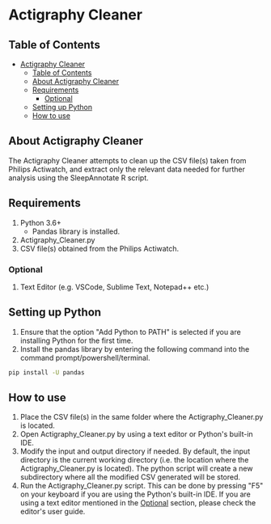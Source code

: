 # Actigraphy Cleaner

## Table of Contents

- [Actigraphy Cleaner](#actigraphy-cleaner)
  - [Table of Contents](#table-of-contents)
  - [About Actigraphy Cleaner](#about-actigraphy-cleaner)
  - [Requirements](#requirements)
    - [Optional](#optional)
  - [Setting up Python](#setting-up-python)
  - [How to use](#how-to-use)

## About Actigraphy Cleaner

The Actigraphy Cleaner attempts to clean up the CSV file(s) taken from Philips Actiwatch, and extract only the relevant data needed for further analysis using the SleepAnnotate R script.

## Requirements

1) Python 3.6+
   - Pandas library is installed.
2) Actigraphy_Cleaner.py
3) CSV file(s) obtained from the Philips Actiwatch.

### Optional

1) Text Editor (e.g. VSCode, Sublime Text, Notepad++ etc.)

## Setting up Python

1) Ensure that the option "Add Python to PATH" is selected if you are installing Python for the first time.
2) Install the pandas library by entering the following command into the command prompt/powershell/terminal.

```bash
pip install -U pandas
```

## How to use

1. Place the CSV file(s) in the same folder where the Actigraphy_Cleaner.py is located.
2. Open Actigraphy_Cleaner.py by using a text editor or Python's built-in IDE.
3. Modify the input and output directory if needed. By default, the input directory is the current working directory (i.e. the location where the Actigraphy_Cleaner.py is located). The python script will create a new subdirectory where all the modified CSV generated will be stored.
4. Run the Actigraphy_Cleaner.py script. This can be done by pressing "F5" on your keyboard if you are using the Python's built-in IDE. If you are using a text editor mentioned in the [Optional](#optional) section, please check the editor's user guide.
